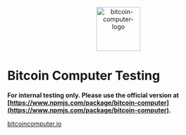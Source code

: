 <p align="center">
  <img src="https://i.ibb.co/rMnRhvQ/logo-black-white-transparent-small.png" alt="bitcoin-computer-logo" border="0" style="width:100px;height:100px;"/>
</p>

# Bitcoin Computer Testing

**For internal testing only. Please use the official version at [https://www.npmjs.com/package/bitcoin-computer](https://www.npmjs.com/package/bitcoin-computer).**

[bitcoincomputer.io](http://bitcoincomputer.io/)
